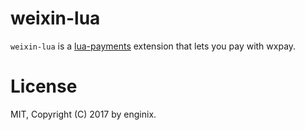 # weixin-lua
`weixin-lua` is a [lua-payments](https://github.com/leafo/lua-payments) extension that lets you pay with wxpay.

# License
MIT, Copyright (C) 2017 by enginix.
